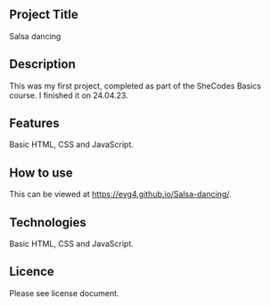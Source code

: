 ## Project Title
Salsa dancing
## Description
This was my first project, completed as part of the SheCodes Basics course. I finished it on 24.04.23.
## Features
Basic HTML, CSS and JavaScript.
## How to use
This can be viewed at https://evg4.github.io/Salsa-dancing/.  
## Technologies
Basic HTML, CSS and JavaScript.
## Licence
Please see license document.


